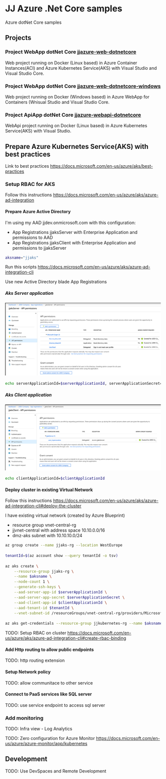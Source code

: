 # JJ Azure .Net Core samples
Azure dotNet Core samples

## Projects

### Project WebApp dotNet Core [jjazure-web-dotnetcore](src-web/README.md)
Web project running on Docker (Linux based) in Azure Container Instances(ACI) and Azure Kubernetes Service(AKS) with Visual Studio and Visual Studio Core.

### Project WebApp dotNet Core [jjazure-web-dotnetcore-windows](src-web-windows/README.md)
Web project running on Docker (Windows based) in Azure WebApp for Containers (Wnisual Studio and Visual Studio Core.

### Project ApiApp dotNet Core [jjazure-webapi-dotnetcore](src-webapi/README.md)
WebApi project running on Docker (Linux based) in Azure Kubernetes Service(AKS) with Visual Studio.

## Prepare Azure Kubernetes Service(AKS) with best practices

Link to best practices https://docs.microsoft.com/en-us/azure/aks/best-practices

### Setup RBAC for AKS

Follow this instructions https://docs.microsoft.com/en-us/azure/aks/azure-ad-integration

#### Prepare Azure Active Directory

I'm using my AAD jjdev.onmicrosoft.com with this configuration:
- App Registrations jjaksServer with Enterprise Application and permissions to AAD
- App Registrations jjaksClient with Enterprise Application and permissions to jjaksServer

```bash
aksname="jjaks"
```

Run this scripts https://docs.microsoft.com/en-us/azure/aks/azure-ad-integration-cli

Use new Active Directory blade App Registrations

##### Aks Server application
![Active Directory blade App Registrations - Server](media/aad-app-aksserver.png)
```bash
echo serverApplicationId=$serverApplicationId, serverApplicationSecret=$serverApplicationSecret
```
##### Aks Client application
![Active Directory blade App Registrations - Client](media/aad-app-aksclient.png)
```bash
echo clientApplicationId=$clientApplicationId
```

#### Deploy cluster in existing Virtual Network

Follow this instructions https://docs.microsoft.com/en-us/azure/aks/azure-ad-integration-cli#deploy-the-cluster

I have existing virtual network (created by Azure Blueprint)
- resource group vnet-central-rg
- jjvnet-central with address space 10.10.0.0/16
- dmz-aks subnet with 10.10.10.0/24

```bash
az group create --name jjaks-rg --location WestEurope

tenantId=$(az account show --query tenantId -o tsv)

az aks create \
    --resource-group jjaks-rg \
    --name $aksname \
    --node-count 1 \
    --generate-ssh-keys \
    --aad-server-app-id $serverApplicationId \
    --aad-server-app-secret $serverApplicationSecret \
    --aad-client-app-id $clientApplicationId \
    --aad-tenant-id $tenantId \
    --vnet-subnet-id /resourceGroups/vnet-central-rg/providers/Microsoft.Network/virtualNetworks/jjvnet-central

az aks get-credentials --resource-group jjkubernetes-rg --name $aksname --admin
```

TODO: Setup RBAC on cluster https://docs.microsoft.com/en-us/azure/aks/azure-ad-integration-cli#create-rbac-binding

#### Add Http routing to allow public endpoints
TODO: http routing extension

#### Setup Network policy
TODO: allow communitace to other service

#### Connect to PaaS services like SQL server
TODO: use service endpoint to access sql server

### Add monitoring
TODO: Infra view - Log Analytics

TODO: Zero configuration for Azure Monitor
https://docs.microsoft.com/en-us/azure/azure-monitor/app/kubernetes

## Development
TODO: Use DevSpaces and Remote Development
